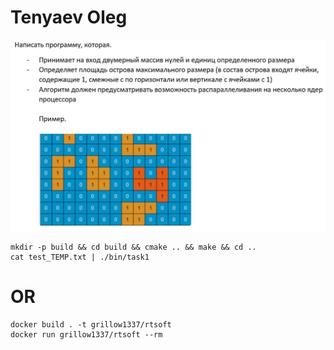 # Tenyaev Oleg
![Task](task.jpg)
```
mkdir -p build && cd build && cmake .. && make && cd ..
cat test_TEMP.txt | ./bin/task1
```
# OR
```
docker build . -t grillow1337/rtsoft
docker run grillow1337/rtsoft --rm
```

